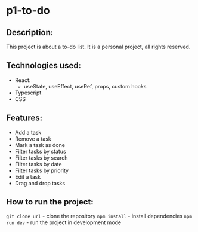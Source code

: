 # p1-to-do

## Description:
This project is about a to-do list. It is a personal project, all rights reserved.

## Technologies used:
- React:
  - useState, useEffect, useRef, props, custom hooks 
- Typescript
- CSS

## Features:
- Add a task
- Remove a task
- Mark a task as done
- Filter tasks by status
- Filter tasks by search
- Filter tasks by date
- Filter tasks by priority
- Edit a task
- Drag and drop tasks

## How to run the project:
`git clone url` - clone the repository
`npm install` - install dependencies
`npm run dev` - run the project in development mode